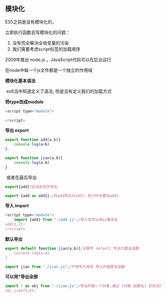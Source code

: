 ## 模块化

ES5之前是没有模块化的，

立即执行函数去写模块化的问题：

1. 没有完全解决全局变量的污染
2. 我们需要考虑script标签的加载顺序

2009年推出 node.js ，JavaScript代码可以在后台运行 

在node中每一个js文件都是一个独立的作用域 



**模块化基本语法**

​	es6当中知道定义了语法, 但是没有定义我们的加载方式

**将type改成module** 

```javascript
<script type="module">
        
</script>
```

**导出 export** 

```javascript
export function add(a,b){
    console.log(a+b)
}
```

```javascript
export function jian(a,b){
    console.log(a-b)
}
```

​	或者在最后导出

```javascript
export{add}/在当前文件导出
```

```javascript
export {add as add1};/将add导出为add1，执行时也要写add1
```

**导入 import** 

```javascript
<script tppe="module">
    import {add} from "./add.js";/导入也可以用as重命名
add(1,2);
</script>
```

**默认导出** 

```javascript
export default function jian(a,b){/关键字 default 导出为匿名函数
    console.log(a-b)
}
```

```javascript
import jian from "./jian.js";/不用写大括号 导入的是匿名函数
```

**可以用*导出全部** 

```javascript
import * as obj from "./jian.js";/导出的是一个对象,通过 (对象.函数名) 的形式使用
obj.jian(5,6);
```



